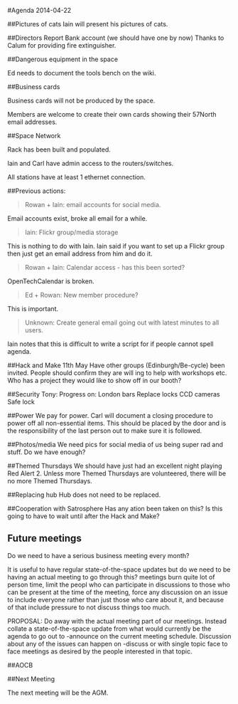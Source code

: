#Agenda 2014-04-22

##Pictures of cats
Iain will present his pictures of cats.

##Directors Report
Bank account (we should have one by now)
Thanks to Calum for providing fire extinguisher.

##Dangerous equipment in the space

Ed needs to document the tools bench on the wiki.

##Business cards

Business cards will not be produced by the space.

Members are welcome to create their own cards showing their 57North email addresses.

##Space Network

Rack has been built and populated.

Iain and Carl have admin access to the routers/switches.

All stations have at least 1 ethernet connection.

##Previous actions:

> Rowan + Iain: email accounts for social media.

Email accounts exist, broke all email for a while.

> Iain: Flickr group/media storage

This is nothing to do with Iain. Iain said if you want to set up a Flickr group then just get an email address from him and do it.

> Rowan + Iain: Calendar access - has this been sorted?

OpenTechCalendar is broken.

> Ed + Rowan: New member procedure?

This is important.

> Unknown: Create general email going out with latest minutes to all users.

Iain notes that this is difficult to write a script for if people cannot spell agenda.

##Hack and Make
11th May
Have other groups (Edinburgh/Be-cycle) been invited.
People should confirm they are will ing to help with workshops etc.
Who has a project they would like to show off in our booth?

##Security
Tony: Progress on:
London bars
Replace locks
CCD cameras
Safe lock

##Power
We pay for power.
Carl will document a closing procedure to power off all non-essential items.
This should be placed by the door and is the responsibility of the last person out to make sure it is followed.

##Photos/media
We need pics for social media of us being super rad and stuff.
Do we have enough?

##Themed Thursdays
We should have just had an excellent night playing Red Alert 2.
Unless more Themed Thursdays are volunteered, there will be no more Themed Thursdays.

##Replacing hub
Hub does not need to be replaced.

##Cooperation with Satrosphere
Has any ation been taken on this?
Is this going to have to wait until after the Hack and Make?

## Future meetings

Do we need to have a serious business meeting every month?

It is useful to have regular state-of-the-space updates but do we need
to be having an actual meeting to go through this? meetings burn quite
lot of person time, limit the peopl who can participate in discussions
to those who can be present at the time of the meeting, force any
discussion on an issue to include everyone rather than just those who
care about it, and because of that include pressure to not discuss
things too much.

PROPOSAL: Do away with the actual meeting part of our meetings.
Instead collate a state-of-the-space update from what would currently
be the agenda to go out to -announce on the current meeting
schedule. Discussion about any of the issues can happen on -discuss or
with single topic face to face meetings as desired by the people
interested in that topic.

##AOCB

##Next Meeting

The next meeting will be the AGM.
